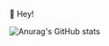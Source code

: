 👋 Hey!

![Anurag's GitHub stats](https://github-readme-stats.vercel.app/api?username=leonardo-drehmer&show_icons=true&theme=dark)
<!---
Leonardo-Drehmer/Leonardo-Drehmer is a ✨ special ✨ repository because its `README.md` (this file) appears on your GitHub profile.
You can click the Preview link to take a look at your changes.
--->
